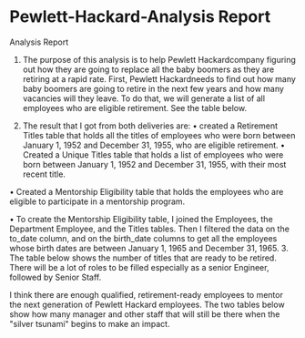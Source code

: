 # Pewlett-Hackard-Analysis Report
Analysis Report
1.	The purpose of this analysis is to help Pewlett Hackardcompany figuring out how they are going to replace all the baby boomers as they are retiring at a rapid rate. First, Pewlett Hackardneeds to find out how many baby boomers are going to retire in the next few years and how many vacancies will they leave. To do that, we will generate a list of all employees who are eligible retirement. See the table below.
 
2.	The result that I got from both deliveries are:
•	created a Retirement Titles table that holds all the titles of employees who were born between January 1, 1952 and December 31, 1955, who are eligible retirement.
•	Created a Unique Titles table that holds a list of employees who were born between January 1, 1952 and December 31, 1955, with their most recent title.

 

•	Created a Mentorship Eligibility table that holds the employees who are eligible to participate in a mentorship program.

 

•	To create the Mentorship Eligibility table, I joined the Employees, the Department Employee,  and the Titles tables. Then I filtered the data on the to_date column, and on the birth_date columns to get all the employees whose birth dates are between January 1, 1965 and December 31, 1965.
3.	The table below shows the number of titles that are ready to be retired. There will be a lot of roles to be filled especially as a senior Engineer, followed by Senior Staff.

 
I think there are enough qualified, retirement-ready employees to mentor the next generation of Pewlett Hackard employees. The two tables below show how many manager and other staff that will still be there when the "silver tsunami" begins to make an impact.
 

 
